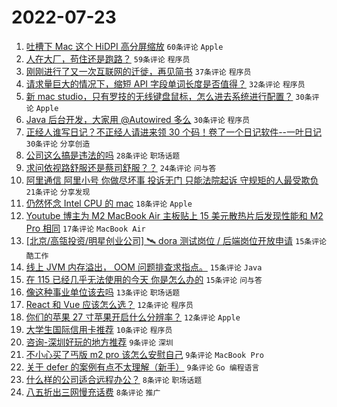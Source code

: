 # 2022-07-23

1. [吐槽下 Mac 这个 HiDPI 高分屏缩放](https://www.v2ex.com/t/868153) `60条评论` `Apple`
1. [人在大厂，苟住还是跑路？](https://www.v2ex.com/t/868157) `59条评论` `程序员`
1. [刚刚进行了又一次互联网的迁徙，再见简书](https://www.v2ex.com/t/868140) `37条评论` `程序员`
1. [请求量巨大的情况下，缩短 API 字段单词长度是否值得？](https://www.v2ex.com/t/868167) `32条评论` `程序员`
1. [新 mac studio，只有罗技的无线键盘鼠标，怎么进去系统进行配置？](https://www.v2ex.com/t/868161) `30条评论` `Apple`
1. [Java 后台开发，大家用 @Autowired 多么](https://www.v2ex.com/t/868182) `30条评论` `程序员`
1. [正经人谁写日记？不正经人请进来领 30 个码！卷了一个日记软件--一叶日记](https://www.v2ex.com/t/868195) `30条评论` `分享创造`
1. [公司这么搞是违法的吗](https://www.v2ex.com/t/868199) `28条评论` `职场话题`
1. [求问依视路舒服还是蔡司舒服？？](https://www.v2ex.com/t/868184) `24条评论` `问与答`
1. [阿里通信 阿里小号 你做尽坏事 投诉无门 只能法院起诉 守规矩的人最受欺负](https://www.v2ex.com/t/868217) `21条评论` `分享发现`
1. [仍然怀念 Intel CPU 的 mac](https://www.v2ex.com/t/868205) `18条评论` `Apple`
1. [Youtube 博主为 M2 MacBook Air 主板贴上 15 美元散热片后发现性能和 M2 Pro 相同](https://www.v2ex.com/t/868169) `17条评论` `MacBook Air`
1. [[北京/高瓴投资/明星创业公司] 🛰 dora 测试岗位 / 后端岗位开放申请](https://www.v2ex.com/t/868173) `15条评论` `酷工作`
1. [线上 JVM 内存溢出， OOM 问题排查求指点。](https://www.v2ex.com/t/868151) `15条评论` `Java`
1. [在 115 已经几乎无法使用的今天 你是怎么办的](https://www.v2ex.com/t/868145) `15条评论` `问与答`
1. [像这种事业单位该去吗](https://www.v2ex.com/t/868229) `13条评论` `职场话题`
1. [React 和 Vue 应该怎么选？](https://www.v2ex.com/t/868228) `12条评论` `程序员`
1. [你们的苹果 27 寸苹果开启什么分辨率？](https://www.v2ex.com/t/868200) `12条评论` `Apple`
1. [大学生国际信用卡推荐](https://www.v2ex.com/t/868209) `10条评论` `程序员`
1. [咨询-深圳好玩的地方推荐](https://www.v2ex.com/t/868211) `9条评论` `深圳`
1. [不小心买了丐版 m2 pro 该怎么安慰自己](https://www.v2ex.com/t/868152) `9条评论` `MacBook Pro`
1. [关于 defer 的案例有点不太理解（新手）](https://www.v2ex.com/t/868146) `9条评论` `Go 编程语言`
1. [什么样的公司适合远程办公？](https://www.v2ex.com/t/868219) `8条评论` `职场话题`
1. [八五折出三网慢充话费](https://www.v2ex.com/t/868218) `8条评论` `推广`

